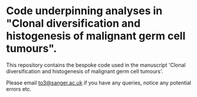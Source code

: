 # Code underpinning analyses in "Clonal diversification and histogenesis of malignant germ cell tumours".

This repository contains the bespoke code used in the manuscript 'Clonal diversification and histogenesis of malignant germ cell tumours'.

Please email to3@sanger.ac.uk if you have any queries, notice any potential errors etc.
